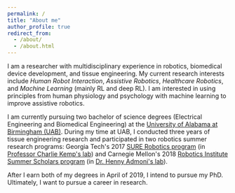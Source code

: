 ```yaml
---
permalink: /
title: "About me"
author_profile: true
redirect_from:
  - /about/
  - /about.html
---
```


I am a researcher with multidisciplinary experience in robotics, biomedical device development, and tissue engineering.
My current research interests include *Human Robot Interaction*, *Assistive Robotics*, *Healthcare Robotics*, and *Machine Learning* (mainly RL and deep RL). I am interested in using principles from human physiology and psychology with machine learning to improve assistive robotics.

I am currently pursuing two bachelor of science degrees (Electrical Engineering and Biomedical Engineering) at the [University of Alabama at Birmingham (UAB)](http://www.uab.edu/home/).
During my time at UAB, I conducted three years of tissue engineering research and participated in two robotics summer research programs: Georgia Tech's 2017 [SURE Robotics program](http://sure.robotics.gatech.edu/) (in [Professor Charlie Kemp's lab](http://pwp.gatech.edu/hrl/about/)) and Carnegie Mellon's 2018 [Robotics Institute Summer Scholars program](https://riss.ri.cmu.edu/) (in [Dr. Henny Admoni's lab](http://harp.ri.cmu.edu/)).

After I earn both of my degrees in April of 2019, I intend to pursue my PhD. Ultimately, I want to pursue a career in research.
